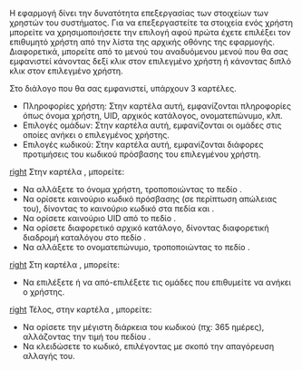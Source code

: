 Η εφαρμογή  δίνει την δυνατότητα επεξεργασίας των στοιχείων των χρηστών
του συστήματος. Για να επεξεργαστείτε τα στοιχεία ενός χρήστη μπορείτε
να χρησιμοποιήσετε την επιλογή  αφού πρώτα έχετε επιλέξει τον επιθυμητό
χρήστη από την λίστα της αρχικής οθόνης της εφαρμογής. Διαφορετικά,
μπορείτε από το μενού  του αναδυόμενου μενού που θα σας εμφανιστεί
κάνοντας δεξί κλικ στον επιλεγμένο χρήστη ή κάνοντας διπλό κλικ στον
επιλεγμένο χρήστη.

Στο διάλογο που θα σας εμφανιστεί, υπάρχουν 3 καρτέλες.

  - Πληροφορίες χρήστη: Στην καρτέλα αυτή, εμφανίζονται πληροφορίες όπως
    όνομα χρήστη, UID, αρχικός κατάλογος, ονοματεπώνυμο, κλπ.
  - Επιλογές ομάδων: Στην καρτέλα αυτή, εμφανίζονται οι ομάδες στις
    οποίες ανήκει ο επιλεγμένος χρήστης.
  - Επιλογές κωδικού: Στην καρτέλα αυτή, εμφανίζονται διάφορες
    προτιμήσεις του κωδικού πρόσβασης του επιλεγμένου χρήστη.

[right](Αρχείο:12.04.6_sch-scripts_edit_user_info.png "wikilink") Στην
καρτέλα , μπορείτε:

  - Να αλλάξετε το όνομα χρήστη, τροποποιώντας το πεδίο .
  - Να ορίσετε καινούριο κωδικό πρόσβασης (σε περίπτωση απώλειας του),
    δίνοντας το καινούριο κωδικό στα πεδία  και .
  - Να ορίσετε καινούριο UID από το πεδίο .
  - Να ορίσετε διαφορετικό αρχικό κατάλογο, δίνοντας διαφορετική
    διαδρομή καταλόγου στο πεδίο .
  - Να αλλάξετε το ονοματεπώνυμο, τροποποιώντας το πεδίο .

[right](Αρχείο:12.04.6_sch-scripts_edit_user_group.png "wikilink") Στη
καρτέλα , μπορείτε:

  - Να επιλέξετε ή να από-επιλέξετε τις ομάδες που επιθυμείτε να ανήκει
    ο χρήστης.

[right](Αρχείο:12.04.6_sch-scripts_edit_user_password_settings.png "wikilink")
Τέλος, στην καρτέλα , μπορείτε:

  - Να ορίσετε την μέγιστη διάρκεια του κωδικού (πχ: 365 ημέρες),
    αλλάζοντας την τιμή του πεδίου .
  - Να κλειδώσετε το κωδικό, επιλέγοντας  με σκοπό την απαγόρευση
    αλλαγής του.